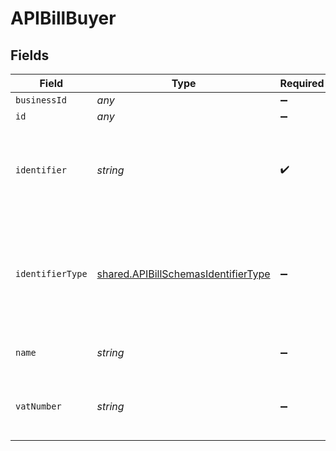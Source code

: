 # APIBillBuyer


## Fields

| Field                                                                                             | Type                                                                                              | Required                                                                                          | Description                                                                                       |
| ------------------------------------------------------------------------------------------------- | ------------------------------------------------------------------------------------------------- | ------------------------------------------------------------------------------------------------- | ------------------------------------------------------------------------------------------------- |
| `businessId`                                                                                      | *any*                                                                                             | :heavy_minus_sign:                                                                                | N/A                                                                                               |
| `id`                                                                                              | *any*                                                                                             | :heavy_minus_sign:                                                                                | N/A                                                                                               |
| `identifier`                                                                                      | *string*                                                                                          | :heavy_check_mark:                                                                                | Legal identifier of the business, such as its SIRET in France.                                    |
| `identifierType`                                                                                  | [shared.APIBillSchemasIdentifierType](../../../sdk/models/shared/apibillschemasidentifiertype.md) | :heavy_minus_sign:                                                                                | Type of legal business identifier of the business, such as the SIRET in France.                   |
| `name`                                                                                            | *string*                                                                                          | :heavy_minus_sign:                                                                                | Legal name of the business.                                                                       |
| `vatNumber`                                                                                       | *string*                                                                                          | :heavy_minus_sign:                                                                                | The VAT number of the business, if European                                                       |